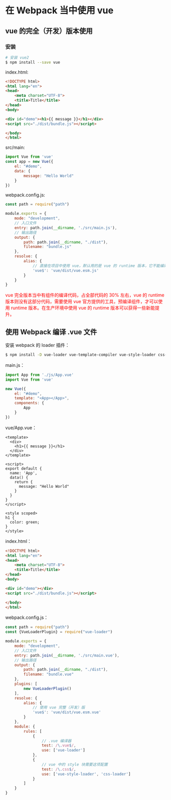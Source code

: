 # 在 Webpack 当中使用 vue

## vue 的完全（开发）版本使用

### 安装

```bash
# 安装 vue2
$ npm install --save vue
```

index.html:

```html
<!DOCTYPE html>
<html lang="en">
<head>
    <meta charset="UTF-8">
    <title>Title</title>
</head>
<body>

<div id="demo"><h1>{{ message }}</h1></div>
<script src="./dist/bundle.js"></script>

</body>
</html>
```

src/main:

```javascript
import Vue from 'vue'
const app = new Vue({
    el: "#demo",
    data: {
        message: "Hello World"
    }
})
```

webpack.config.js:

```javascript
const path = require("path")

module.exports = {
    mode: "development",
    // 入口文件
    entry: path.join(__dirname, './src/main.js'),
    // 输出路径
    output: {
        path: path.join(__dirname, "./dist"),
        filename: "bundle.js"
    },
    resolve: {
        alias: {
            // 直接在项目中使用 vue，默认用的是 vue 的 runtime 版本，它不能编译 vue 组件，在本示例中，需要使用 vue 的完全版本，这里学要修改 vue 指向完全版本
            'vue$': 'vue/dist/vue.esm.js'
        }
    }
}
```

<font color="red">vue 完全版本当中有组件的编译代码，占全部代码的 30% 左右，vue 的 runtime 版本则没有这部分代码，需要使用 vue 官方提供的工具，预编译组件，才可以使用 runtime 版本。在生产环境中使用 vue 的 runtime 版本可以获得一些新能提升。</font>

## 使用 Webpack 编译 .vue 文件

安装 webpack 的 loader 插件：

```bash
$ npm install -D vue-loader vue-template-compiler vue-style-loader css-loader
```

main.js：

```javascript
import App from './js/App.vue'
import Vue from 'vue'

new Vue({
    el: "#demo",
    template: "<App></App>",
    components: {
        App
    }
})
```

vue/App.vue：

```vue
<template>
  <div>
    <h1>{{ message }}</h1>
  </div>
</template>

<script>
export default {
  name: 'App',
  data() {
    return {
      message: "Hello World"
    }
  }
}
</script>

<style scoped>
h1 {
  color: green;
}
</style>
```

index.html：

```html
<!DOCTYPE html>
<html lang="en">
<head>
    <meta charset="UTF-8">
    <title>Title</title>
</head>
<body>

<div id="demo"></div>
<script src="./dist/bundle.js"></script>

</body>
</html>
```

webpack.config.js：

```javascript
const path = require("path")
const {VueLoaderPlugin} = require("vue-loader")

module.exports = {
    mode: "development",
    // 入口文件
    entry: path.join(__dirname, './src/main.vue'),
    // 输出路径
    output: {
        path: path.join(__dirname, "./dist"),
        filename: "bundle.vue"
    },
    plugins: [
        new VueLoaderPlugin()
    ],
    resolve: {
        alias: {
            // 使用 vue 完整（开发）版
            'vue$': 'vue/dist/vue.esm.vue'
        }
    },
    module: {
        rules: [
            {
                // .vue 编译器
                test: /\.vue$/,
                use: ['vue-loader']
            },
            {
                // vue 中的 style 块需要这项配置
                test: /\.css$/,
                use: ['vue-style-loader', 'css-loader']
            }
        ]
    }
}
```
